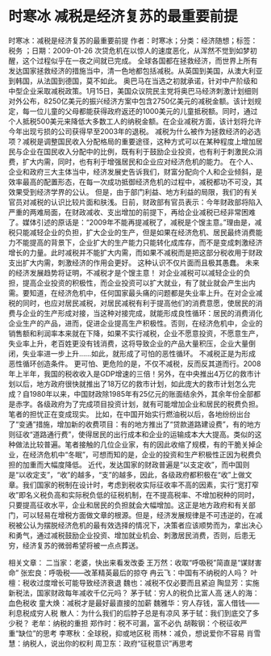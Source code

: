 # 时寒冰  减税是经济复苏的最重要前提

时寒冰：减税是经济复苏的最重要前提
作者：时寒冰；分类：经济随想；标签：税务 ；日期：2009-01-26
次贷危机在以惊人的速度恶化，从浑然不觉到如梦初醒，这个过程似乎在一夜之间就已完成。
全球各国都在拯救经济，而世界上所有发达国家拯救经济的措施当中，清一色地都包括减税。从英国到美国，从澳大利亚到韩国，从法国到德国，莫不如此。
奥巴马在当选之初就承诺，针对中产阶级和中型企业采取减税政策。1月15日，美国众议院民主党将奥巴马经济刺激计划细则对外公布，8250亿美元的振兴经济方案中包含2750亿美元的减税金额。该计划规定，每一位儿童的父母都能获得政府返还的1000美元的儿童抵税额。同时，通过个人抵税500美元来降低大多数工人的纳税金额。在企业减税方面，该计划将允许今年出现亏损的公司获得早至2003年的退税。
减税为什么被作为拯救经济的必选项？减税是调整国民收入分配格局的重要途径，这种方式可以在某种程度上增加居民与企业在国民收入分配中的比例，既有利于鼓励企业投资，也有利于刺激民众消费，扩大内需，同时，也有利于增强居民和企业应对经济危机的能力。
在个人、企业和政府三大主体当中，经济发展史告诉我们，财富分配向个人和企业倾斜，是效率最高的配置形态，在每一次成功抵御经济危机的过程中，减税都功不可没，其效果受到经济学界的公认。
但是，由于部门利益、地方利益的局限，我们的有关官员对减税的认识比较片面和肤浅。日前，财政部有官员表示：今年财政部将陷入严重的两难局面，在财政减收、支出增加的前提下，再给企业减税已经非常困难了。媒体引述的原话是：“2009年不能再提减税了，减税是个馊主意。”理由是，减税只能减轻企业的负担，扩大企业的生产，但是如果在经济危机、居民最终消费能力不能提高的背景下，企业扩大的生产能力只能转化成库存，而不是变成刺激经济增长的力量。此时减税并不能扩大内需，而如果不减税而是把这部分税收用于财政支出扩大内需，刺激经济的作用会更好。
这种认识不仅片面而且极其愚蠢。
未来的经济发展趋势将证明，不减税才是个馊主意！
对企业减税可以减轻企业的负担，提高企业投资的积极性，而企业投资可以扩大就业，有了就业就会产生出内需。要知道，在经济危机中，任何国家最头痛的问题都是失业率上升。在对企业减税的同时，也应对居民减税，对居民减税有利于提高他们的消费意愿，使居民的消费与企业的生产形成对接，当这种对接完成，就能形成良性循环：居民的消费消化企业生产的产品，进而，促进企业提高生产积极性。否则，在经济危机中，企业的销售额和利润率本来就在下降，如果不实行减税，企业不愿意投资，不愿意生产，失业率上升，老百姓更没有钱消费，这将导致企业的产品大量积压，企业大量倒闭，失业率进一步上升……如此，就形成了可怕的恶性循环。
不减税正是为形成恶性循环创造条件。
更可怕、更危险的是，不仅不减税，反而反其道而行。2008年上半年，我国的税收收入是GDP增速的三倍！另外，在中央推出4万亿的救市计划以后，地方政府很快就推出了18万亿的救市计划，如此庞大的救市计划怎么完成？自1980年以来，中国财政除1985年有25亿元的账面结余外，其余年份全部都是赤字。各级政府为了完成项目投资计划，就有可能增加企业和居民的税费负担。
笔者的担忧正在变成现实。
比如，在中国开始实行燃油税以后，各地纷纷出台了“变通”措施，增加新的收费项目：有的地方推出了“贷款道路建设费”，有的地方则征收“道路通行费”，使得居民的出行成本和企业的运输成本大大提高。类似的这种做法比较普遍。笔者接触的几位企业家，有的因此收缩了规模，有的干脆关掉企业，在经济危机中“冬眠”，可想而知的是，企业的投资和生产积极性正因为税费负担的加重而大幅度降低。
近代，发达国家的财政普遍是“以支定收”，而中国则是“以收定支”，“收”的越多，“支”的越多，因此，各级政府都积极在“收”上做文章。我们国家的税制在设计时，考虑到税收实际征收率不高的因素，实行“宽打窄收”即名义税负高和实际税负低的征税机制，在不提高税率、不增加税种的同时，只要提高征收水平，企业和居民的负担就会大幅增加。这正是地方政府和有关部门，可以轻易在增税方面做文章的根源。但是，经济发展规律是不可违逆的，在减税被公认为摆脱经济危机的最有效选择的情况下，决策者应该顺势而为，拿出决心和勇气，通过减税鼓励企业投资、增加就业机会、刺激居民消费，否则，后患无穷，经济复苏的微弱希望将被一点点葬送。

相关文章：
二当家：老婆，快出来看发改委
王万然：收取“呼吸税”简直是“谋财害命”
张宏良：呼吸税——改革精英最后的掠夺
冉云飞：中国有不纳税的人吗？
叶檀：税收过度增长可能导致经济衰退
魏也：减税不仅必要而且紧迫
陶显芳：实施新税法，国家财政每年减收千亿元吗？
茅于轼：穷人的税负比富人高
迷人的海：血色税收
童大焕：减税才是最好最直接的加薪
魏雅华：穷人存钱，富人借钱——利息税成穷人税
散人：为什么我们的后脖子总是有凉风
茅于轼：我们到底交了多少税？
老牟：纳税的重担
郑作时：税不可漏，富不必仇
胡鞍钢：个税征收严重“缺位”的思考
李寒秋：全球税，抑或地区税
雨林：减负，想说爱你不容易
肖雪慧：纳税人，说出你的权利
周卫东：政府“征税意识”再思考